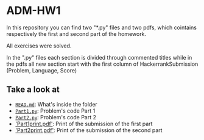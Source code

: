 # ADM-HW1
In this repository you can find two "*.py" files and two pdfs, which cointains respectively the first and second part of the homework.

All exercises were solved.

In the ".py" files each section is divided through commented titles while in the pdfs all new section start with the first column of HackerrankSubmission (Problem, Language, Score)

## Take a look at
- [`READ.md`](https://github.com/marinazanoni/ADM-HW1/edit/main/README.md): What's inside the folder
- [`Part1.py`](https://github.com/marinazanoni/ADM-HW1/blob/main/submissionHM1-15-10-Zanoni.py): Problem's code Part 1
- [`Part2.py`](https://github.com/marinazanoni/ADM-HW1/blob/main/Part2-HMW1-Zanoni.py): Problem's code Part 2
- ['Part1print.pdf'](https://github.com/marinazanoni/ADM-HW1/blob/main/HM1_zanoni.pdf): Print of the submission of the first part
- ['Part2print.pdf'](https://github.com/marinazanoni/ADM-HW1/blob/main/PART2Submissions%20Zanoni.pdf): Print of the submission of the second part
